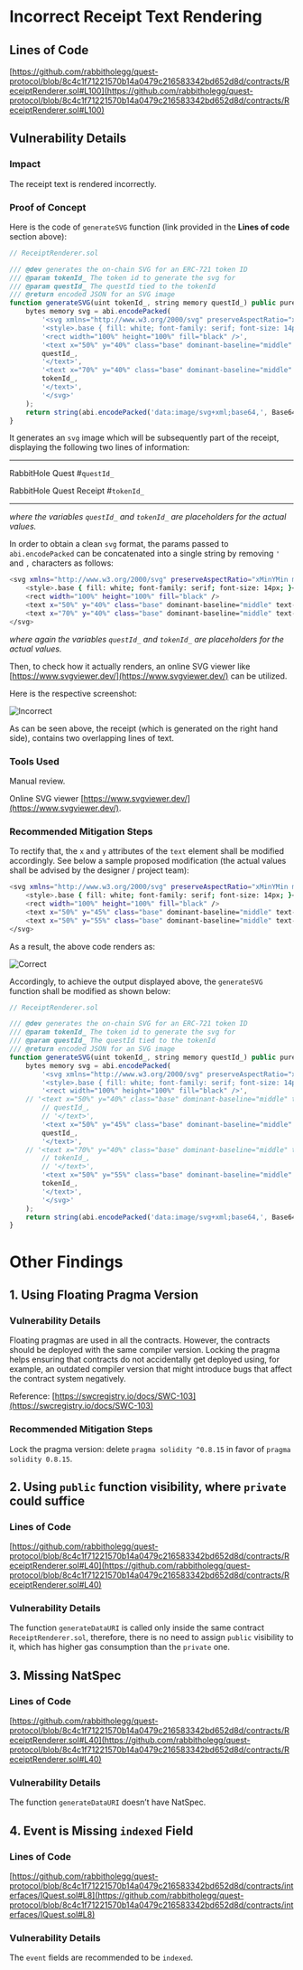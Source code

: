 # Incorrect Receipt Text Rendering

## Lines of Code

[https://github.com/rabbitholegg/quest-protocol/blob/8c4c1f71221570b14a0479c216583342bd652d8d/contracts/ReceiptRenderer.sol#L100](https://github.com/rabbitholegg/quest-protocol/blob/8c4c1f71221570b14a0479c216583342bd652d8d/contracts/ReceiptRenderer.sol#L100)

## Vulnerability Details

### Impact

The receipt text is rendered incorrectly.

### Proof of Concept

Here is the code of `generateSVG` function (link provided in the **Lines of code** section above):

```javascript
// ReceiptRenderer.sol

/// @dev generates the on-chain SVG for an ERC-721 token ID
/// @param tokenId_ The token id to generate the svg for
/// @param questId_ The questId tied to the tokenId
/// @return encoded JSON for an SVG image
function generateSVG(uint tokenId_, string memory questId_) public pure returns (string memory) {
    bytes memory svg = abi.encodePacked(
        '<svg xmlns="http://www.w3.org/2000/svg" preserveAspectRatio="xMinYMin meet" viewBox="0 0 350 350">',
        '<style>.base { fill: white; font-family: serif; font-size: 14px; }</style>',
        '<rect width="100%" height="100%" fill="black" />',
        '<text x="50%" y="40%" class="base" dominant-baseline="middle" text-anchor="middle">RabbitHole Quest #',
        questId_,
        '</text>',
        '<text x="70%" y="40%" class="base" dominant-baseline="middle" text-anchor="middle">RabbitHole Quest Receipt #',
        tokenId_,
        '</text>',
        '</svg>'
    );
    return string(abi.encodePacked('data:image/svg+xml;base64,', Base64.encode(svg)));
}
```

It generates an `svg` image which will be subsequently part of the receipt, displaying the following two lines of information:

---

RabbitHole Quest #`questId_` 

RabbitHole Quest Receipt #`tokenId_` 

---

*where the variables `questId_` and `tokenId_` are placeholders for the actual values.*

In order to obtain a clean `svg` format, the params passed to `abi.encodePacked` can be concatenated into a single string by removing `'` and `,` characters as follows:

```bash
<svg xmlns="http://www.w3.org/2000/svg" preserveAspectRatio="xMinYMin meet" viewBox="0 0 350 350">
	<style>.base { fill: white; font-family: serif; font-size: 14px; }</style>
	<rect width="100%" height="100%" fill="black" />
	<text x="50%" y="40%" class="base" dominant-baseline="middle" text-anchor="middle">RabbitHole Quest #questId_</text>
	<text x="70%" y="40%" class="base" dominant-baseline="middle" text-anchor="middle">RabbitHole Quest Receipt #tokenId_</text>
</svg>
```

*where again the variables `questId_` and `tokenId_` are placeholders for the actual values.*

Then, to check how it actually renders, an online SVG viewer like [https://www.svgviewer.dev/](https://www.svgviewer.dev/) can be utilized.

Here is the respective screenshot:

![Incorrect](https://res.cloudinary.com/enggym/image/upload/v1674806699/C4/Incorrect.jpg)

As can be seen above, the receipt (which is generated on the right hand side), contains two overlapping lines of text.

### Tools Used

Manual review.

Online SVG viewer [https://www.svgviewer.dev/](https://www.svgviewer.dev/).

### Recommended Mitigation Steps

To rectify that, the `x` and `y` attributes of the `text` element shall be modified accordingly. See below a sample proposed modification (the actual values shall be advised by the designer / project team):

```bash
<svg xmlns="http://www.w3.org/2000/svg" preserveAspectRatio="xMinYMin meet" viewBox="0 0 350 350">
	<style>.base { fill: white; font-family: serif; font-size: 14px; }</style>
	<rect width="100%" height="100%" fill="black" />
	<text x="50%" y="45%" class="base" dominant-baseline="middle" text-anchor="middle">RabbitHole Quest #questId_</text>
	<text x="50%" y="55%" class="base" dominant-baseline="middle" text-anchor="middle">RabbitHole Quest Receipt #tokenId_</text>
</svg>
```

As a result, the above code renders as:

![Correct](https://res.cloudinary.com/enggym/image/upload/v1674807280/C4/Correct.jpg)

Accordingly, to achieve the output displayed above, the `generateSVG` function shall be modified as shown below:

```javascript
// ReceiptRenderer.sol

/// @dev generates the on-chain SVG for an ERC-721 token ID
/// @param tokenId_ The token id to generate the svg for
/// @param questId_ The questId tied to the tokenId
/// @return encoded JSON for an SVG image
function generateSVG(uint tokenId_, string memory questId_) public pure returns (string memory) {
    bytes memory svg = abi.encodePacked(
        '<svg xmlns="http://www.w3.org/2000/svg" preserveAspectRatio="xMinYMin meet" viewBox="0 0 350 350">',
        '<style>.base { fill: white; font-family: serif; font-size: 14px; }</style>',
        '<rect width="100%" height="100%" fill="black" />',
	// '<text x="50%" y="40%" class="base" dominant-baseline="middle" text-anchor="middle">RabbitHole Quest #',
        // questId_,
        // '</text>',
        '<text x="50%" y="45%" class="base" dominant-baseline="middle" text-anchor="middle">RabbitHole Quest #',
        questId_,
        '</text>',
	// '<text x="70%" y="40%" class="base" dominant-baseline="middle" text-anchor="middle">RabbitHole Quest Receipt #',
        // tokenId_,
        // '</text>',
        '<text x="50%" y="55%" class="base" dominant-baseline="middle" text-anchor="middle">RabbitHole Quest Receipt #',
        tokenId_,
        '</text>',
        '</svg>'
    );
    return string(abi.encodePacked('data:image/svg+xml;base64,', Base64.encode(svg)));
}
```
  

# Other Findings

## 1. Using Floating Pragma Version

### Vulnerability Details

Floating pragmas are used in all the contracts. However, the contracts should be deployed with the same compiler version. Locking the pragma helps ensuring that contracts do not accidentally get deployed using, for example, an outdated compiler version that might introduce bugs that affect the contract system negatively. 

Reference: [https://swcregistry.io/docs/SWC-103](https://swcregistry.io/docs/SWC-103)

### **Recommended Mitigation Steps**

Lock the pragma version: delete `pragma solidity ^0.8.15` in favor of `pragma solidity 0.8.15`.   


## 2. Using `public` function visibility, where `private` could suffice

### Lines of Code

[https://github.com/rabbitholegg/quest-protocol/blob/8c4c1f71221570b14a0479c216583342bd652d8d/contracts/ReceiptRenderer.sol#L40](https://github.com/rabbitholegg/quest-protocol/blob/8c4c1f71221570b14a0479c216583342bd652d8d/contracts/ReceiptRenderer.sol#L40)

### Vulnerability Details

The function `generateDataURI` is called only inside the same contract `ReceiptRenderer.sol`, therefore, there is no need to assign `public` visibility to it, which has higher gas consumption than the `private` one.  


## 3. Missing NatSpec

### Lines of Code

[https://github.com/rabbitholegg/quest-protocol/blob/8c4c1f71221570b14a0479c216583342bd652d8d/contracts/ReceiptRenderer.sol#L40](https://github.com/rabbitholegg/quest-protocol/blob/8c4c1f71221570b14a0479c216583342bd652d8d/contracts/ReceiptRenderer.sol#L40)

### Vulnerability Details

The function `generateDataURI` doesn’t have NatSpec.  


## 4. Event is Missing `indexed` Field

### Lines of Code

[https://github.com/rabbitholegg/quest-protocol/blob/8c4c1f71221570b14a0479c216583342bd652d8d/contracts/interfaces/IQuest.sol#L8](https://github.com/rabbitholegg/quest-protocol/blob/8c4c1f71221570b14a0479c216583342bd652d8d/contracts/interfaces/IQuest.sol#L8)

### Vulnerability Details

The `event` fields are recommended to be `indexed`.